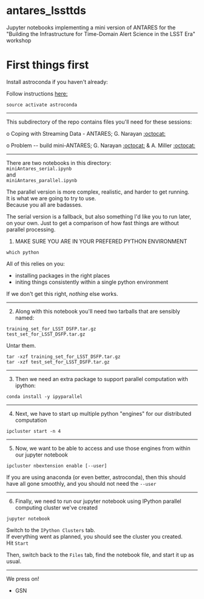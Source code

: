 # antares_lssttds
Jupyter notebooks implementing a mini version of ANTARES for the "Building the Infrastructure for Time-Domain Alert Science in the LSST Era" workshop


# First things first

Install astroconda if you haven't already:

Follow instructions [here:](https://astroconda.readthedocs.io/en/latest/)

`source activate astroconda`

---

This subdirectory of the repo contains files you'll need for these sessions:  


 o  Coping with Streaming Data - ANTARES; G. Narayan [:octocat:](https://github.com/gnarayan)  

 o  Problem -- build mini-ANTARES; G. Narayan [:octocat:](https://github.com/gnarayan) & A. Miller [:octocat:](https://github.com/adamamiller)

---

There are two notebooks in this directory:  
`miniAntares_serial.ipynb`  
and  
`miniAntares_parallel.ipynb`

The parallel version is more complex, realistic, and harder to get running.  
It is what we are going to try to use.  
Because you all are badasses.  

The serial version is a fallback, but also something I'd like you to run later,
on your own. Just to get a comparison of how fast things are without parallel
processing.


1. MAKE SURE YOU ARE IN YOUR PREFERED PYTHON ENVIRONMENT 

`which python`

  All of this relies on you:  
  - installing packages in the right places  
  - initing things consistently within a single python environment  

If we don't get this right, _nothing_ else works.

---

2. Along with this notebook you'll need two tarballs that are sensibly named:  

`training_set_for_LSST_DSFP.tar.gz`  
`test_set_for_LSST_DSFP.tar.gz`  

Untar them.  

`tar -xzf training_set_for_LSST_DSFP.tar.gz`  
`tar -xzf test_set_for_LSST_DSFP.tar.gz`

---

3. Then we need an extra package to support parallel computation with ipython:

`conda install -y ipyparallel`

---

4. Next, we have to start up multiple python "engines" for our distributed computation

`ipcluster start -n 4`

---

5. Now, we want to be able to access and use those engines from within our jupyter notebook

`ipcluster nbextension enable [--user]`

If you are using anaconda (or even better, astroconda), then this should have
all gone smoothly, and you should not need the `--user`

---

6. Finally, we need to run our jupyter notebook using IPython parallel computing cluster we've created

`jupyter notebook`

Switch to the `IPython Clusters` tab.  
If everything went as planned, you should see the cluster you created.  
Hit `Start`

Then, switch back to the `Files` tab, find the notebook file, and start it up as usual.

---

We press on!
- GSN
